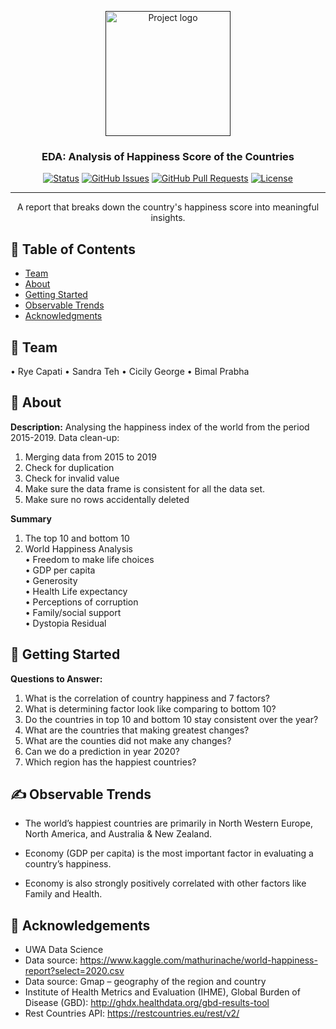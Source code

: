<p align="center">
  <a href="" rel="noopener">
 <img width=200px height=200px src="https://i.imgur.com/6wj0hh6.jpg" alt="Project logo"></a>
</p>

<h3 align="center">EDA: Analysis of Happiness Score of the Countries</h3>

<div align="center">

[![Status](https://img.shields.io/badge/status-active-success.svg)]()
[![GitHub Issues](https://img.shields.io/github/issues/kylelobo/The-Documentation-Compendium.svg)](https://github.com/kylelobo/The-Documentation-Compendium/issues)
[![GitHub Pull Requests](https://img.shields.io/github/issues-pr/kylelobo/The-Documentation-Compendium.svg)](https://github.com/kylelobo/The-Documentation-Compendium/pulls)
[![License](https://img.shields.io/badge/license-MIT-blue.svg)](/LICENSE)

</div>

---

<p align="center">  A report that breaks down the country's happiness score into meaningful insights.
    <br> 
</p>

## 📝 Table of Contents

- [Team](#Team)
- [About](#about)
- [Getting Started](#getting_started)
- [Observable Trends](#trends)
- [Acknowledgments](#acknowledgement)

## 🧐 Team <a name = "Team"></a>
•	Rye Capati
•	Sandra Teh
•	Cicily George
•	Bimal Prabha

## 🧐 About <a name = "about"></a>
**Description:**
Analysing the happiness index of the world from the period 2015-2019.
Data clean-up:
1.	Merging data from 2015 to 2019
2.	Check for duplication
3.	Check for invalid value
4.	Make sure the data frame is consistent for all the data set.
5.	Make sure no rows accidentally deleted


**Summary**
1.	The top 10 and bottom 10 <br>
2.	World Happiness Analysis <br>
    •	Freedom to make life choices <br>
    •	GDP per capita <br>
    •	Generosity <br>
    •	Health Life expectancy <br>
    •	Perceptions of corruption <br>
    •	Family/social support <br>
    •	Dystopia Residual <br>

## 🏁 Getting Started <a name = "getting_started"></a>

**Questions to Answer:** <br>
1.	What is the correlation of country happiness and 7 factors?
2.	What is determining factor look like comparing to bottom 10?
3.	Do the countries in top 10 and bottom 10 stay consistent over the year?
4.	What are the countries that making greatest changes?
5.	What are the counties did not make any changes?
6.	Can we do a prediction in year 2020?
7.	Which region has the happiest countries?


## ✍️ Observable Trends <a name = "trends"></a>

* The world’s happiest countries are primarily in North Western Europe, North America, and Australia & New Zealand. 

* Economy (GDP per capita) is the most important factor in evaluating a country’s happiness.

* Economy is also strongly positively correlated with other factors like Family and Health. 


## 🎉 Acknowledgements <a name = "acknowledgement"></a>
- UWA Data Science
- Data source: https://www.kaggle.com/mathurinache/world-happiness-report?select=2020.csv
- Data source: Gmap – geography of the region and country
- Institute of Health Metrics and Evaluation (IHME), Global Burden of Disease (GBD): http://ghdx.healthdata.org/gbd-results-tool
- Rest Countries API: https://restcountries.eu/rest/v2/

